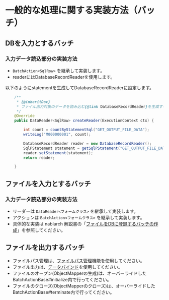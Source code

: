 # 一般的な処理に関する実装方法（バッチ）

## DBを入力とするバッチ

### 入力データ読込部分の実装方法

- `BatchAction<SqlRow>` を継承して実装します。
- readerにはDatabaseRecordReaderを使用します。

以下のようにstatementを生成してDatabaseRecordReaderに設定します。
````java
    /**
     * {@inheritDoc}
     * ファイル出力対象のデータを読み込む{@link DatabaseRecordReader}を生成する。
     */
    @Override
    public DataReader<SqlRow> createReader(ExecutionContext ctx) {

        int count = countByStatementSql("GET_OUTPUT_FILE_DATA");
        writeLog("M000000001", count);

        DatabaseRecordReader reader = new DatabaseRecordReader();
        SqlPStatement statement = getSqlPStatement("GET_OUTPUT_FILE_DATA");
        reader.setStatement(statement);
        return reader;

    }
````

## ファイルを入力とするバッチ

### 入力データ読込部分の実装方法

- リーダーは `DataReader<フォームクラス>` を継承して実装します。
- アクションは `BatchAction<フォームクラス>` を継承して実装します。
- 具体的な実装は nablarch 解説書の「[ファイルをDBに登録するバッチの作成](https://nablarch.github.io/docs/LATEST/doc/application_framework/application_framework/batch/nablarch_batch/getting_started/nablarch_batch/index.html)」を参照してください。

## ファイルを出力するバッチ
- ファイルパス管理は、[ファイルパス管理](https://nablarch.github.io/docs/LATEST/doc/application_framework/application_framework/libraries/file_path_management.html#file-path-management)機能を使用してください。
- ファイル出力は、[データバインド](https://nablarch.github.io/docs/LATEST/doc/application_framework/application_framework/libraries/data_io/data_bind.html)を使用してください。
- ファイルのオープン(ObjectMapperの生成)は、オーバーライドしたBatchActionBase#initialize内で行ってください。  
- ファイルのクローズ(ObjectMapperのクローズ)は、オーバーライドしたBatchActionBase#terminate内で行ってください。
